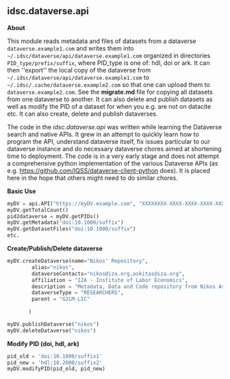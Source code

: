 ## idsc.dataverse.api

**About**

This module reads metadata and files of datasets from a dataverse ```dataverse.example1.com``` and writes them into ```~/.idsc/dataverse/api/dataverse.example1.com``` organized in directories ```PID_type/prefix/suffix```, where PID_type is one of: hdl, doi or ark. It can then ''export'' the local copy of the dataverse from ```~/.idsc/dataverse/api/dataverse.example1.com``` to ```~/.idsc/.cache/dataverse.example2.com``` so that one can upload them to ```dataverse.example2.com```. See the **migrate.md** file for copying all datasets from one dataverse to another. It can also delete and publish datasets as well as modify the PID of a dataset for when you e.g. are not on datacite etc. It can also create, delete and publish dataverses.

The code in the *idsc.dataverse.api* was written while learning the Dataverse search and native APIs. It grew in an attempt to quickly learn how to program the API, understand dataverse itself, fix issues particular to our dataverse instance and do necessary dataverse chores aimed at shortening time to deployment. The code is in a very early stage and does not attempt a comprehensive python implementation of the various Dataverse APIs (as e.g. https://github.com/IQSS/dataverse-client-python does). It is placed here in the hope that others might need to do similar chores. 

**Basic Use**

```python
myDV = api.API("https://myDV.example.com", "XXXXXXXX-XXXX-XXXX-XXXX-XXXXXXXXXXXX")
myDV.getTotalCount()
pid2dataverse = myDV.getPIDs()
myDV.getMetadata("doi:10.1000/suffix")
myDV.getDatasetFiles("doi:10.1000/suffix")
etc.
```

**Create/Publish/Delete dataverse**


```python
myDV.createDataverse(name="Nikos' Repository", 
        alias="nikos", 
        dataverseContacts="nikos@iza.org,askitas@iza.org",
        affiliation = "IZA - Institute of Labor Economics",
        description = "Metadata, Data and Code repository from Nikos Askitas's",
        dataverseType = "RESEARCHERS",
        parent = "G2LM-LIC"
        
       )

myDV.publishDataverse("nikos")
myDV.deleteDataverse("nikos")

```
**Modify PID (doi, hdl, ark)**

```python
pid_old = 'doi:10.1000/suffix1'
pid_new = 'hdl:10.2000/suffix2'
myDV.modifyPID(pid_old, pid_new)

```
